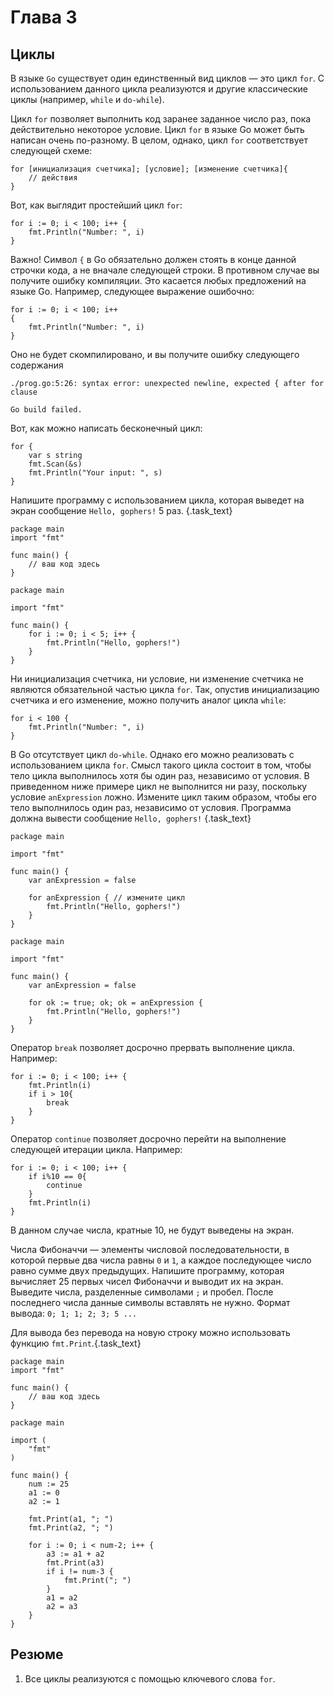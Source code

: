 # Глава 3
## Циклы
В языке `Go` существует один единственный вид циклов — это цикл `for`. С использованием данного цикла реализуются и другие классические циклы (например, `while` и `do-while`).

Цикл `for` позволяет выполнить код заранее заданное число раз, пока действительно некоторое условие. Цикл `for` в языке Go может быть написан очень по-разному. В целом, однако, цикл `for` соответствует следующей схеме:

```
for [инициализация счетчика]; [условие]; [изменение счетчика]{
    // действия
}
```

Вот, как выглядит простейший цикл `for`:

```golang
for i := 0; i < 100; i++ {
    fmt.Println("Number: ", i)
}
```

Важно! Символ `{` в Go обязательно должен стоять в конце данной строчки кода, а не вначале следующей строки. В противном случае вы получите ошибку компиляции.
Это касается любых предложений на языке Go. Например, следующее выражение ошибочно:

```golang
for i := 0; i < 100; i++
{
    fmt.Println("Number: ", i)
}
```

Оно не будет скомпилировано, и вы получите ошибку следующего содержания
```
./prog.go:5:26: syntax error: unexpected newline, expected { after for clause

Go build failed.
```

Вот, как можно написать бесконечный цикл: 
```golang
for {
    var s string
	fmt.Scan(&s)
	fmt.Println("Your input: ", s)
}
``` 

Напишите программу с использованием цикла, которая выведет на экран сообщение `Hello, gophers!` 5 раз. {.task_text}

```golang {.task_source #golang_chapter_0030_task_0010}
package main
import "fmt"

func main() {
	// ваш код здесь
}
```  
``` {.task_hint}
package main

import "fmt"

func main() {
	for i := 0; i < 5; i++ {
		fmt.Println("Hello, gophers!")
	}
}
```

Ни инициализация счетчика, ни условие, ни изменение счетчика не являются обязательной частью цикла `for`. Так, опустив инициализацию счетчика и его изменение, можно получить аналог цикла `while`:

```golang
for i < 100 {
    fmt.Println("Number: ", i)
}
```


В Go отсутствует цикл `do-while`. Однако его можно реализовать с использованием цикла `for`. Смысл такого цикла состоит в том, чтобы тело цикла выполнилось хотя бы один раз, независимо от условия. В приведенном ниже примере цикл не выполнится ни разу, поскольку условие `anExpression` ложно. Измените цикл таким образом, чтобы его тело выполнилось один раз, независимо от условия. Программа должна вывести сообщение `Hello, gophers!` {.task_text}

```golang {.task_source #golang_chapter_0030_task_0020}
package main

import "fmt"

func main() {
	var anExpression = false

	for anExpression { // измените цикл 
		fmt.Println("Hello, gophers!")
	}
}
```  
``` {.task_hint}
package main

import "fmt"

func main() {
	var anExpression = false

	for ok := true; ok; ok = anExpression {
		fmt.Println("Hello, gophers!")
	}
}
```

Оператор `break` позволяет досрочно прервать выполнение цикла. 
Например: 
```golang
for i := 0; i < 100; i++ {
    fmt.Println(i)
    if i > 10{
        break 
    }
}
```

Оператор `continue` позволяет досрочно перейти на выполнение следующей итерации цикла.
Например:
```golang
for i := 0; i < 100; i++ {
    if i%10 == 0{
        continue 
    }
    fmt.Println(i)
}
```
В данном случае числа, кратные 10, не будут выведены на экран.  

Числа Фибоначчи — элементы числовой последовательности, в которой первые два числа равны `0` и `1`, а каждое последующее число равно сумме двух предыдущих. Напишите программу, которая вычисляет 25 первых чисел Фибоначчи и выводит их на экран. Выведите числа, разделенные символами `;` и пробел. После последнего числа данные символы вставлять не нужно. Формат вывода:
`0; 1; 1; 2; 3; 5 ...` 

 Для вывода без перевода на новую строку можно использовать функцию `fmt.Print`.{.task_text}
```golang {.task_source #golang_chapter_0030_task_0030}
package main
import "fmt"

func main() {
	// ваш код здесь
}
```  
``` {.task_hint}
package main

import (
	"fmt"
)

func main() {
	num := 25
	a1 := 0
	a2 := 1

	fmt.Print(a1, "; ")
	fmt.Print(a2, "; ")

	for i := 0; i < num-2; i++ {
		a3 := a1 + a2
		fmt.Print(a3)
		if i != num-3 {
			fmt.Print("; ")
		}
		a1 = a2
		a2 = a3
	}
}
```

## Резюме 
1. Все циклы реализуются с помощью ключевого слова `for`.
